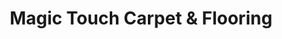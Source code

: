 ---
title: "Magic Touch Carpet & Flooring"
url: /lehighton/magic-touch-carpet-and-flooring/
shop: flooring
---